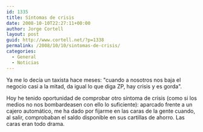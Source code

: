 ```yaml
---
id: 1335
title: Síntomas de crisis
date: 2008-10-10T22:27:11+00:00
author: Jorge Cortell
layout: post
guid: http://www.cortell.net/?p=1338
permalink: /2008/10/10/sintomas-de-crisis/
categories:
  - General
  - Noticias
---
```

Ya me lo decía un taxista hace meses: "cuando a nosotros nos baja el negocio casi a la mitad, da igual lo que diga ZP, hay crisis y es gorda".

Hoy he tenido oportunidad de comprobar otro síntoma de crisis (como si los medios no nos bombardeasen con ello lo suficiente): aparcado frente a un cajero automático, me ha dado por fijarme en las caras de la gente cuando, al salir, comprobaban el saldo disponible en sus cartillas de ahorro. Las caras eran todo drama.